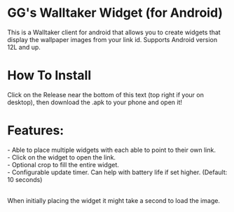 <h1>GG's Walltaker Widget (for Android)</h1>

<p>This is a Walltaker client for android that allows you to create widgets that display the wallpaper images from your link id. Supports Android version 12L and up.</p>

<h1>How To Install</h1>

<p>Click on the Release near the bottom of this text (top right if your on desktop), then download the .apk to your phone and open it!</p>

<h1>Features:</h1>
- Able to place multiple widgets with each able to point to their own link.<br>
- Click on the widget to open the link.<br>
- Optional crop to fill the entire widget.<br>
- Configurable update timer. Can help with battery life if set higher. (Default: 10 seconds)<br>
<br>

When initially placing the widget it might take a second to load the image.
